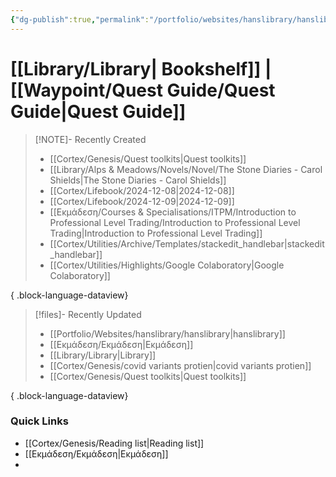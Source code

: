 ```yaml
---
{"dg-publish":true,"permalink":"/portfolio/websites/hanslibrary/hanslibrary/","contentClasses":"portals.css","tags":["gardenEntry"]}
---
```



# [[Library/Library\| Bookshelf]]  |  [[Waypoint/Quest Guide/Quest Guide\|Quest Guide]]


> [!NOTE]- Recently Created
>  - [[Cortex/Genesis/Quest toolkits\|Quest toolkits]]
> - [[Library/Alps & Meadows/Novels/Novel/The Stone Diaries - Carol Shields\|The Stone Diaries - Carol Shields]]
> - [[Cortex/Lifebook/2024-12-08\|2024-12-08]]
> - [[Cortex/Lifebook/2024-12-09\|2024-12-09]]
> - [[Eκμάδεση/Courses & Specialisations/ITPM/Introduction to Professional Level Trading/Introduction to Professional Level Trading\|Introduction to Professional Level Trading]]
> - [[Cortex/Utilities/Archive/Templates/stackedit_handlebar\|stackedit_handlebar]]
> - [[Cortex/Utilities/Highlights/Google Colaboratory\|Google Colaboratory]]
> 
{ .block-language-dataview}

> [!files]- Recently Updated
> 
>  - [[Portfolio/Websites/hanslibrary/hanslibrary\|hanslibrary]]
> - [[Eκμάδεση/Eκμάδεση\|Eκμάδεση]]
> - [[Library/Library\|Library]]
> - [[Cortex/Genesis/covid variants protien\|covid variants protien]]
> - [[Cortex/Genesis/Quest toolkits\|Quest toolkits]]
> 
{ .block-language-dataview}


### Quick Links 
- [[Cortex/Genesis/Reading list\|Reading list]]
- [[Eκμάδεση/Eκμάδεση\|Eκμάδεση]]
- 
